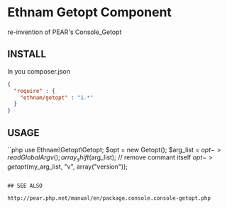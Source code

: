 # Ethnam Getopt Component

re-invention of PEAR's Console_Getopt

## INSTALL

In you composer.json
```json
{
  "require" : {
    "ethnam/getopt" : "1.*"
  }
}
```

## USAGE

``php
use Ethnam\Getopt\Getopt;
$opt = new Getopt();
$arg_list = $opt->readGlobalArgv();
array_shift($arg_list);  // remove commant itself
$opt->getopt($my_arg_list, "v", array("version"));
```

## SEE ALSO

http://pear.php.net/manual/en/package.console.console-getopt.php
